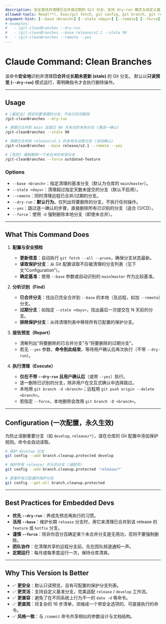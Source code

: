 ```yaml
---
description: 安全查找并清理已合并或过期的 Git 分支，支持 dry-run 模式与自定义基准/保护分支
allowed-tools: Read(**), Exec(git fetch, git config, git branch, git remote, git push, git for-each-ref, git log), Write()
argument-hint: [--base <branch>] [--stale <days>] [--remote] [--force] [--dry-run] [--yes]
# examples:
#   - /git-cleanBranches --dry-run
#   - /git-cleanBranches --base release/v2.1 --stale 90
#   - /git-cleanBranches --remote --yes
---
```


# Claude Command: Clean Branches

该命令**安全地**识别并清理**已合并**或**长期未更新 (stale)** 的 Git 分支。
默认以**只读预览 (`--dry-run`)** 模式运行，需明确指令才会执行删除操作。

---

## Usage

```bash
# [最安全] 预览将要清理的分支，不执行任何删除
/git-cleanBranches --dry-run

# 清理已合并到 main 且超过 90 天未动的本地分支 (需逐一确认)
/git-cleanBranches --stale 90

# 清理已合并到 release/v2.1 的本地与远程分支 (自动确认)
/git-cleanBranches --base release/v2.1 --remote --yes

# [危险] 强制删除一个未合并的本地分支
/git-cleanBranches --force outdated-feature
```

### Options

- `--base <branch>`：指定清理的基准分支（默认为仓库的 `main`/`master`）。
- `--stale <days>`：清理超过指定天数未提交的分支（默认不启用）。
- `--remote`：同时清理远程已合并/过期的分支。
- `--dry-run`：**默认行为**。仅列出将要删除的分支，不执行任何操作。
- `--yes`：跳过逐一确认的步骤，直接删除所有已识别的分支（适合 CI/CD）。
- `--force`：使用 `-D` 强制删除本地分支（即使未合并）。

---

## What This Command Does

1. **配置与安全预检**
   - **更新信息**：自动执行 `git fetch --all --prune`，确保分支状态最新。
   - **读取保护分支**：从 Git 配置读取不应被清理的分支列表（见下文“Configuration”）。
   - **确定基准**：使用 `--base` 参数或自动识别的 `main`/`master` 作为比较基准。

2. **分析识别（Find）**
   - **已合并分支**：找出已完全合并到 `--base` 的本地（及远程，如加 `--remote`）分支。
   - **过期分支**：如指定 `--stale <days>`，找出最后一次提交在 N 天前的分支。
   - **排除保护分支**：从待清理列表中移除所有已配置的保护分支。

3. **报告预览（Report）**
   - 清晰列出“将要删除的已合并分支”与“将要删除的过期分支”。
   - 若无 `--yes` 参数，**命令到此结束**，等待用户确认后再次执行（不带 `--dry-run`）。

4. **执行清理（Execute）**
   - **仅在不带 `--dry-run` 且用户确认后**（或带 `--yes`）执行。
   - 逐一删除已识别的分支，除非用户在交互式确认中选择跳过。
   - 本地用 `git branch -d <branch>`；远程用 `git push origin --delete <branch>`。
   - 若指定 `--force`，本地删除会改用 `git branch -D <branch>`。

---

## Configuration (一次配置，永久生效)

为防止误删重要分支（如 `develop`, `release/*`），请在仓库的 Git 配置中添加保护规则。命令会自动读取。

```bash
# 保护 develop 分支
git config --add branch.cleanup.protected develop

# 保护所有 release/ 开头的分支 (通配符)
git config --add branch.cleanup.protected 'release/*'

# 查看所有已配置的保护分支
git config --get-all branch.cleanup.protected
```

---

## Best Practices for Embedded Devs

- **优先 `--dry-run`**：养成先预览再执行的习惯。
- **活用 `--base`**：维护长期 `release` 分支时，用它来清理已合并到该 release 的 `feature` 或 `hotfix` 分支。
- **谨慎 `--force`**：除非你百分百确定某个未合并分支是无用功，否则不要强制删除。
- **团队协作**：在清理共享的远程分支前，先在团队频道通知一声。
- **定期运行**：每月或每季度运行一次，保持仓库清爽。

---

## Why This Version Is Better

- ✅ **更安全**：默认只读预览，且有可配置的保护分支列表。
- ✅ **更灵活**：支持自定义基准分支，完美适配 `release` / `develop` 工作流。
- ✅ **更兼容**：避免了在不同系统上行为不一的 `date -d` 等命令。
- ✅ **更直观**：将复杂的 16 步清单，浓缩成一个带安全选项的、可直接执行的命令。
- ✅ **风格一致**：与 `/commit` 命令共享相似的参数设计与文档结构。

